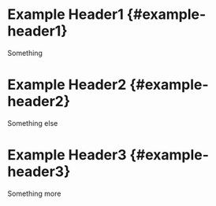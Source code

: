 # Example Header1 {#example-header1}

Something

# Example Header2 {#example-header2}

Something else

# Example Header3 {#example-header3}

Something more

